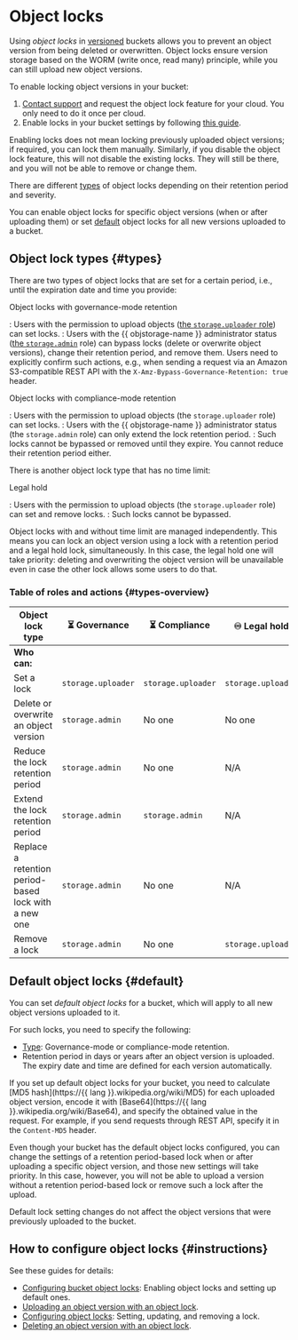 # Object locks

Using _object locks_ in [versioned](versioning.md) buckets allows you to prevent an object version from being deleted or overwritten. Object locks ensure version storage based on the WORM (write once, read many) principle, while you can still upload new object versions.

To enable locking object versions in your bucket:

1. [Contact support](../../support/overview.md#response-time) and request the object lock feature for your cloud. You only need to do it once per cloud.
1. Enable locks in your bucket settings by following [this guide](../operations/buckets/configure-object-lock.md#enable).

Enabling locks does not mean locking previously uploaded object versions; if required, you can lock them manually. Similarly, if you disable the object lock feature, this will not disable the existing locks. They will still be there, and you will not be able to remove or change them.

There are different [types](#types) of object locks depending on their retention period and severity.

You can enable object locks for specific object versions (when or after uploading them) or set [default](#default) object locks for all new versions uploaded to a bucket.

## Object lock types {#types}

There are two types of object locks that are set for a certain period, i.e., until the expiration date and time you provide:

Object locks with governance-mode retention

: Users with the permission to upload objects ([the `storage.uploader` role](../security/index.md#storage-uploader)) can set locks.
: Users with the {{ objstorage-name }} administrator status ([the `storage.admin`](../security/index.md#storage-admin) role) can bypass locks (delete or overwrite object versions), change their retention period, and remove them. Users need to explicitly confirm such actions, e.g., when sending a request via an Amazon S3-compatible REST API with the `X-Amz-Bypass-Governance-Retention: true` header.

Object locks with compliance-mode retention

: Users with the permission to upload objects (the `storage.uploader` role) can set locks.
: Users with the {{ objstorage-name }} administrator status (the `storage.admin` role) can only extend the lock retention period.
: Such locks cannot be bypassed or removed until they expire. You cannot reduce their retention period either.

There is another object lock type that has no time limit:

Legal hold

: Users with the permission to upload objects (the `storage.uploader` role) can set and remove locks.
: Such locks cannot be bypassed.

Object locks with and without time limit are managed independently. This means you can lock an object version using a lock with a retention period and a legal hold lock, simultaneously. In this case, the legal hold one will take priority: deleting and overwriting the object version will be unavailable even in case the other lock allows some users to do that.

### Table of roles and actions {#types-overview}

| Object lock type | ⏳ Governance<br> | ⏳ Compliance<br> | ♾ Legal hold<br> |
| --- | --- | --- | --- |
| **Who can:** |
| Set a lock | `storage.uploader` | `storage.uploader` | `storage.uploader` |
| Delete or overwrite an object version | `storage.admin` | No one | No one |
| Reduce the lock retention period | `storage.admin` | No one | N/A |
| Extend the lock retention period | `storage.admin` | `storage.admin` | N/A |
| Replace a retention period-based lock with a new one | `storage.admin` | No one | N/A |
| Remove a lock | `storage.admin` | No one | `storage.uploader` |


## Default object locks {#default}

You can set _default object locks_ for a bucket, which will apply to all new object versions uploaded to it.

For such locks, you need to specify the following:

* [Type](#types): Governance-mode or compliance-mode retention.
* Retention period in days or years after an object version is uploaded. The expiry date and time are defined for each version automatically.

If you set up default object locks for your bucket, you need to calculate [MD5 hash](https://{{ lang }}.wikipedia.org/wiki/MD5) for each uploaded object version, encode it with [Base64](https://{{ lang }}.wikipedia.org/wiki/Base64), and specify the obtained value in the request. For example, if you send requests through REST API, specify it in the `Content-MD5` header.

Even though your bucket has the default object locks configured, you can change the settings of a retention period-based lock when or after uploading a specific object version, and those new settings will take priority. In this case, however, you will not be able to upload a version without a retention period-based lock or remove such a lock after the upload.

Default lock setting changes do not affect the object versions that were previously uploaded to the bucket.


## How to configure object locks {#instructions}

See these guides for details:

* [Configuring bucket object locks](../operations/buckets/configure-object-lock.md): Enabling object locks and setting up default ones.
* [Uploading an object version with an object lock](../operations/objects/upload.md#w-object-lock).
* [Configuring object locks](../operations/objects/edit-object-lock.md): Setting, updating, and removing a lock.
* [Deleting an object version with an object lock](../operations/objects/delete.md#w-object-lock).
